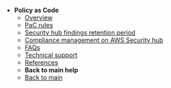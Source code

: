 - **Policy as Code**
  - [Overview](policy-as-code/overview)
  - [PaC rules](policy-as-code/pac-rules)
  - [Security hub findings retention period](/policy-as-code/security-hub-findings-retention-period)
  - [Compliance management on AWS Security hub](/policy-as-code/compliance-management-on-aws-security-hub.md)
  - [FAQs](/policy-as-code/faq.md)
  - [Technical support](/policy-as-code/technical-support.md)
  - [References](/policy-as-code/references.md)
  - **Back to main help**
  - [Back to main](policy-as-code/overview)